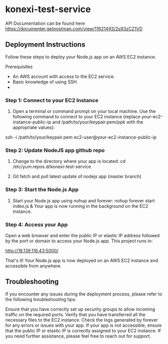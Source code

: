 # konexi-test-service

API Documentation can be found here
https://documenter.getpostman.com/view/11621493/2s93zCZ1VD

## Deployment Instructions
Follow these steps to deploy your Node.js app on an AWS EC2 instance.

Prerequisites
- An AWS account with access to the EC2 service.
- Basic knowledge of using SSH.
- 
### Step 1: Connect to your EC2 Instance
1. Open a terminal or command prompt on your local machine.
Use the following command to connect to your EC2 instance (replace your-ec2-instance-public-ip and /path/to/your/keypair.pem/ppk with the appropriate values):

ssh -i /path/to/your/keypair.pem ec2-user@your-ec2-instance-public-ip

### Step 2: Update NodeJS app github repo
1. Change to the directory where your app is located:
cd /etc/yum.repos.d/konexi-test-service

2. Git fetch and pull latest update of nodejs app (master branch)

### Step 3: Start the Node.js App
1. Start your Node.js app using nohup and forever:
nohup forever start index.js &
Your app is now running in the background on the EC2 instance.

### Step 4: Access your App
Open a web browser and enter the public IP or elastic IP address followed by the port or domain to access your Node.js app.
This project runs in:

http://18.139.116.43:5000/

That's it! Your Node.js app is now deployed on an AWS EC2 instance and accessible from anywhere.

## Troubleshooting
If you encounter any issues during the deployment process, please refer to the following troubleshooting tips:

Ensure that you have correctly set up security groups to allow incoming traffic on the required ports.
Verify that you have transferred all the necessary files to the EC2 instance.
Check the logs generated by forever for any errors or issues with your app.
If your app is not accessible, ensure that the public IP or elastic IP is correctly assigned to your EC2 instance.
If you need further assistance, please feel free to reach out for support.
